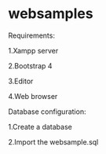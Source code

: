 # websamples
Requirements:

1.Xampp server

2.Bootstrap 4

3.Editor

4.Web browser

Database configuration:

1.Create a database

2.Import the websample.sql

